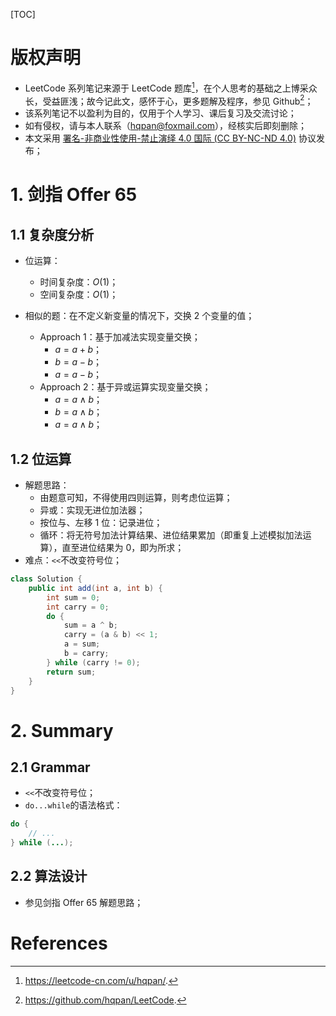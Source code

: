 [TOC]

# 版权声明

- LeetCode 系列笔记来源于 LeetCode 题库[^1]，在个人思考的基础之上博采众长，受益匪浅；故今记此文，感怀于心，更多题解及程序，参见 Github[^2]；
- 该系列笔记不以盈利为目的，仅用于个人学习、课后复习及交流讨论；
- 如有侵权，请与本人联系（hqpan@foxmail.com），经核实后即刻删除；
- 本文采用 [署名-非商业性使用-禁止演绎 4.0 国际 (CC BY-NC-ND 4.0)](https://creativecommons.org/licenses/by-nc-nd/4.0/deed.zh) 协议发布；

# 1. 剑指 Offer 65

## 1.1 复杂度分析

- 位运算：
  
  - 时间复杂度：$O(1)$；
  - 空间复杂度：$O(1)$；
- 相似的题：在不定义新变量的情况下，交换 2 个变量的值；
  - Approach 1：基于加减法实现变量交换；
    - $a=a+b$；
    - $b=a-b$；
    - $a=a-b$；
  - Approach 2：基于异或运算实现变量交换；
    - $a=a\wedge b$；
    - $b=a\wedge b$；
    - $a=a\wedge b$；

## 1.2 位运算

- 解题思路：
  - 由题意可知，不得使用四则运算，则考虑位运算；
  - 异或：实现无进位加法器；
  - 按位与、左移 1 位：记录进位；
  - 循环：将无符号加法计算结果、进位结果累加（即重复上述模拟加法运算），直至进位结果为 0，即为所求；
- 难点：`<<`不改变符号位；

```java
class Solution {
    public int add(int a, int b) {
        int sum = 0;
        int carry = 0;
        do {
            sum = a ^ b;
            carry = (a & b) << 1;
            a = sum;
            b = carry;
        } while (carry != 0);
        return sum;
    }
}
```

# 2. Summary

## 2.1 Grammar

- `<<`不改变符号位；
- `do...while`的语法格式：

```java
do {
    // ...
} while (...);
```

## 2.2 算法设计

- 参见剑指 Offer 65 解题思路；

# References

[^1]: https://leetcode-cn.com/u/hqpan/.
[^2]: https://github.com/hqpan/LeetCode.